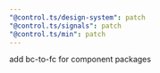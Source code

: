 ```yaml
---
"@control.ts/design-system": patch
"@control.ts/signals": patch
"@control.ts/min": patch
---
```


add bc-to-fc for component packages
